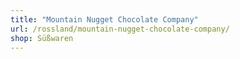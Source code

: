 ```yaml
---
title: "Mountain Nugget Chocolate Company"
url: /rossland/mountain-nugget-chocolate-company/
shop: Süßwaren
---
```

